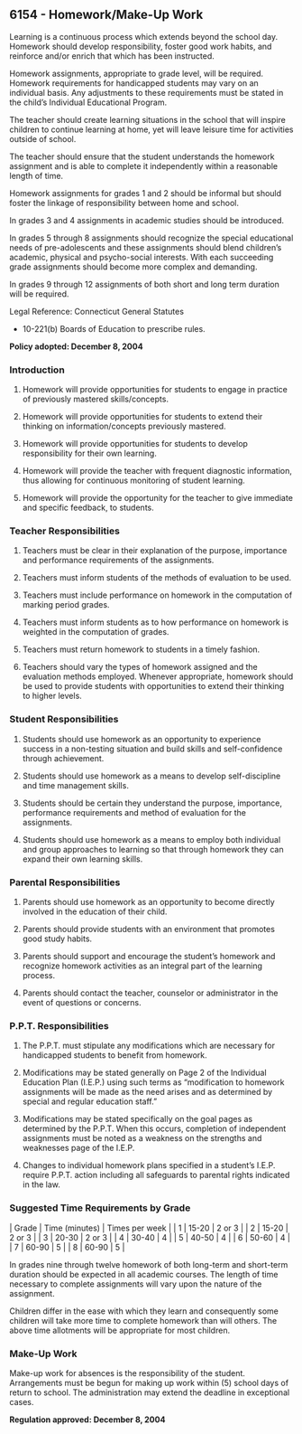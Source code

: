 ## 6154 - Homework/Make-Up Work

Learning is a continuous process which extends beyond the school day. Homework should develop responsibility, foster good work habits, and reinforce and/or enrich that which has been instructed.

Homework assignments, appropriate to grade level, will be required. Homework requirements for handicapped students may vary on an individual basis. Any adjustments to these requirements must be stated in the child’s Individual Educational Program.

The teacher should create learning situations in the school that will inspire children to continue learning at home, yet will leave leisure time for activities outside of school.

The teacher should ensure that the student understands the homework assignment and is able to complete it independently within a reasonable length of time.

Homework assignments for grades 1 and 2 should be informal but should foster the linkage of responsibility between home and school.

In grades 3 and 4 assignments in academic studies should be introduced.

In grades 5 through 8 assignments should recognize the special educational needs of pre-adolescents and these assignments should blend children’s academic, physical and psycho-social interests. With each succeeding grade assignments should become more complex and demanding.

In grades 9 through 12 assignments of both short and long term duration will be required.

Legal Reference:  Connecticut General Statutes

* 10-221(b) Boards of Education to prescribe rules.

**Policy adopted:  December 8, 2004**

### Introduction

1.  Homework will provide opportunities for students to engage in practice of previously mastered skills/concepts.

2.  Homework will provide opportunities for students to extend their thinking on information/concepts previously mastered.

3.  Homework will provide opportunities for students to develop responsibility for their own learning.

4.  Homework will provide the teacher with frequent diagnostic information, thus allowing for continuous monitoring of student learning.

5.  Homework will provide the opportunity for the teacher to give immediate and specific feedback, to students.

### Teacher Responsibilities

1.  Teachers must be clear in their explanation of the purpose, importance and performance requirements of the assignments.

2.  Teachers must inform students of the methods of evaluation to be used.

3.  Teachers must include performance on homework in the computation of marking period grades.

4.  Teachers must inform students as to how performance on homework is weighted in the computation of grades.

5.  Teachers must return homework to students in a timely fashion.

6.  Teachers should vary the types of homework assigned and the evaluation methods employed. Whenever appropriate, homework should be used to provide students with opportunities to extend their thinking to higher levels.

### Student Responsibilities

1.  Students should use homework as an opportunity to experience success in a non-testing situation and build skills and self-confidence through achievement.

2.  Students should use homework as a means to develop self-discipline and time management skills.

3.  Students should be certain they understand the purpose, importance, performance requirements and method of evaluation for the assignments.

4.  Students should use homework as a means to employ both individual and group approaches to learning so that through homework they can expand their own learning skills.

### Parental Responsibilities

1.  Parents should use homework as an opportunity to become directly involved in the education of their child.

2.  Parents should provide students with an environment that promotes good study habits.

3.  Parents should support and encourage the student’s homework and recognize homework activities as an integral part of the learning process.

4.  Parents should contact the teacher, counselor or administrator in the event of questions or concerns.

### P.P.T. Responsibilities

1.  The P.P.T. must stipulate any modifications which are necessary for handicapped students to benefit from homework.

2.  Modifications may be stated generally on Page 2 of the Individual Education Plan (I.E.P.) using such terms as “modification to homework assignments will be made as the need arises and as determined by special and regular education staff.”

3.  Modifications may be stated specifically on the goal pages as determined by the P.P.T. When this occurs, completion of independent assignments must be noted as a weakness on the strengths and weaknesses page of the I.E.P.

4.  Changes to individual homework plans specified in a student’s I.E.P. require P.P.T. action including all safeguards to parental rights indicated in the law.

### Suggested Time Requirements by Grade

| Grade | Time (minutes) | Times per week |
| 1 | 15-20 | 2 or 3 |
| 2 | 15-20 | 2 or 3 |
| 3 | 20-30 | 2 or 3 |
| 4 | 30-40 | 4 |
| 5 | 40-50 | 4 |
| 6 | 50-60 | 4 |
| 7 | 60-90 | 5 |
| 8 | 60-90 | 5 |

In grades nine through twelve homework of both long-term and short-term duration should be expected in all academic courses. The length of time necessary to complete assignments will vary upon the nature of the assignment.

Children differ in the ease with which they learn and consequently some children will take more time to complete homework than will others. The above time allotments will be appropriate for most children.

### Make-Up Work

Make-up work for absences is the responsibility of the student.  Arrangements must be begun for making up work within (5) school days of return to school.  The administration may extend the deadline in exceptional cases.

**Regulation approved:  December 8, 2004**
